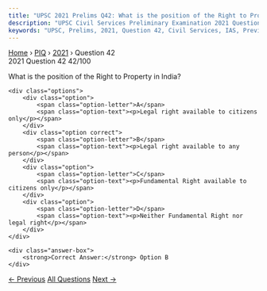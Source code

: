 ```yaml
---
title: "UPSC 2021 Prelims Q42: What is the position of the Right to Property in India?"
description: "UPSC Civil Services Preliminary Examination 2021 Question 42 with options and answer"
keywords: "UPSC, Prelims, 2021, Question 42, Civil Services, IAS, Previous Year Questions"
---
```


<nav class="breadcrumb">
    <a href="../../">Home</a>
    <span>›</span>
    <a href="../">PIQ</a>
    <span>›</span>
    <a href="./">2021</a>
    <span>›</span>
    <span>Question 42</span>
</nav>

<div class="question-header">
    <div class="question-meta">
        <span class="year-badge">2021</span>
        <span class="question-number">Question 42</span>
        <span class="progress">42/100</span>
    </div>
    <div class="progress-bar">
        <div class="progress-fill" style="width: 42.0%"></div>
    </div>
</div>

<div class="question-content">
    <div class="question-text">
        <p>What is the position of the Right to Property in India?</p>
    </div>
    
    <div class="options">
        <div class="option">
            <span class="option-letter">A</span>
            <span class="option-text"><p>Legal right available to citizens only</p></span>
        </div>
        <div class="option correct">
            <span class="option-letter">B</span>
            <span class="option-text"><p>Legal right available to any person</p></span>
        </div>
        <div class="option">
            <span class="option-letter">C</span>
            <span class="option-text"><p>Fundamental Right available to citizens only</p></span>
        </div>
        <div class="option">
            <span class="option-letter">D</span>
            <span class="option-text"><p>Neither Fundamental Right nor legal right</p></span>
        </div>
    </div>

    <div class="answer-box">
        <strong>Correct Answer:</strong> Option B
    </div>
</div>

<div class="question-nav">
    <a href="../q041-under-the-indian-constitution-concentration-of-wea/" class="nav-btn prev">← Previous</a>
    <a href="../" class="nav-btn center">All Questions</a>
    <a href="../q043-what-was-the-exact-constitutional-status-of-india/" class="nav-btn next">Next →</a>
</div>
